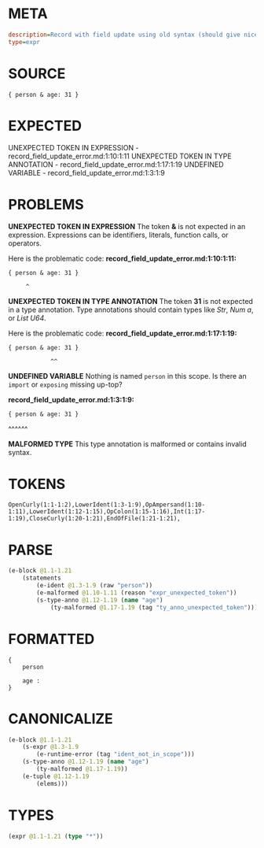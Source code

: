 # META
~~~ini
description=Record with field update using old syntax (should give nice error message)
type=expr
~~~
# SOURCE
~~~roc
{ person & age: 31 }
~~~
# EXPECTED
UNEXPECTED TOKEN IN EXPRESSION - record_field_update_error.md:1:10:1:11
UNEXPECTED TOKEN IN TYPE ANNOTATION - record_field_update_error.md:1:17:1:19
UNDEFINED VARIABLE - record_field_update_error.md:1:3:1:9
# PROBLEMS
**UNEXPECTED TOKEN IN EXPRESSION**
The token **&** is not expected in an expression.
Expressions can be identifiers, literals, function calls, or operators.

Here is the problematic code:
**record_field_update_error.md:1:10:1:11:**
```roc
{ person & age: 31 }
```
         ^


**UNEXPECTED TOKEN IN TYPE ANNOTATION**
The token **31** is not expected in a type annotation.
Type annotations should contain types like _Str_, _Num a_, or _List U64_.

Here is the problematic code:
**record_field_update_error.md:1:17:1:19:**
```roc
{ person & age: 31 }
```
                ^^


**UNDEFINED VARIABLE**
Nothing is named `person` in this scope.
Is there an `import` or `exposing` missing up-top?

**record_field_update_error.md:1:3:1:9:**
```roc
{ person & age: 31 }
```
  ^^^^^^


**MALFORMED TYPE**
This type annotation is malformed or contains invalid syntax.

# TOKENS
~~~zig
OpenCurly(1:1-1:2),LowerIdent(1:3-1:9),OpAmpersand(1:10-1:11),LowerIdent(1:12-1:15),OpColon(1:15-1:16),Int(1:17-1:19),CloseCurly(1:20-1:21),EndOfFile(1:21-1:21),
~~~
# PARSE
~~~clojure
(e-block @1.1-1.21
	(statements
		(e-ident @1.3-1.9 (raw "person"))
		(e-malformed @1.10-1.11 (reason "expr_unexpected_token"))
		(s-type-anno @1.12-1.19 (name "age")
			(ty-malformed @1.17-1.19 (tag "ty_anno_unexpected_token")))))
~~~
# FORMATTED
~~~roc
{
	person
	
	age : 
}
~~~
# CANONICALIZE
~~~clojure
(e-block @1.1-1.21
	(s-expr @1.3-1.9
		(e-runtime-error (tag "ident_not_in_scope")))
	(s-type-anno @1.12-1.19 (name "age")
		(ty-malformed @1.17-1.19))
	(e-tuple @1.12-1.19
		(elems)))
~~~
# TYPES
~~~clojure
(expr @1.1-1.21 (type "*"))
~~~

